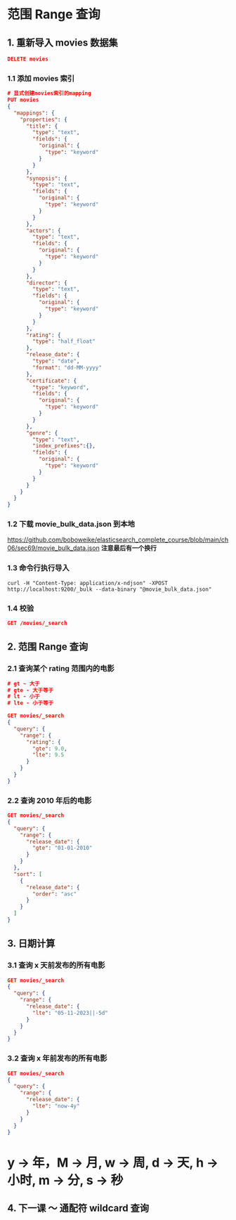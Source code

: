 # 范围 Range 查询

## 1. 重新导入 movies 数据集

```json
DELETE movies
```

### 1.1 添加 movies 索引

```json
# 显式创建movies索引的mapping
PUT movies
{
  "mappings": {
    "properties": {
      "title": {
        "type": "text",
        "fields": {
          "original": {
            "type": "keyword"
          }
        }
      },
      "synopsis": {
        "type": "text",
        "fields": {
          "original": {
            "type": "keyword"
          }
        }
      },
      "actors": {
        "type": "text",
        "fields": {
          "original": {
            "type": "keyword"
          }
        }
      },
      "director": {
        "type": "text",
        "fields": {
          "original": {
            "type": "keyword"
          }
        }
      },
      "rating": {
        "type": "half_float"
      },
      "release_date": {
        "type": "date",
        "format": "dd-MM-yyyy"
      },
      "certificate": {
        "type": "keyword",
        "fields": {
          "original": {
            "type": "keyword"
          }
        }
      },
      "genre": {
        "type": "text",
        "index_prefixes":{},
        "fields": {
          "original": {
            "type": "keyword"
          }
        }
      }
    }
  }
}

```

### 1.2 下载 movie_bulk_data.json 到本地

https://github.com/boboweike/elasticsearch_complete_course/blob/main/ch06/sec69/movie_bulk_data.json
**注意最后有一个换行**

### 1.3 命令行执行导入

`curl -H "Content-Type: application/x-ndjson" -XPOST http://localhost:9200/_bulk --data-binary "@movie_bulk_data.json"`

### 1.4 校验

```json
GET /movies/_search
```

## 2. 范围 Range 查询

### 2.1 查询某个 rating 范围内的电影

```json
# gt ~ 大于
# gte - 大于等于
# lt - 小于
# lte - 小于等于

GET movies/_search
{
  "query": {
    "range": {
      "rating": {
        "gte": 9.0,
        "lte": 9.5
      }
    }
  }
}
```

### 2.2 查询 2010 年后的电影

```json
GET movies/_search
{
  "query": {
    "range": {
      "release_date": {
        "gte": "01-01-2010"
      }
    }
  },
  "sort": [
    {
      "release_date": {
        "order": "asc"
      }
    }
  ]
}
```

## 3. 日期计算

### 3.1 查询 x 天前发布的所有电影

```json
GET movies/_search
{
  "query": {
    "range": {
      "release_date": {
        "lte": "05-11-2023||-5d"
      }
    }
  }
}
```

### 3.2 查询 x 年前发布的所有电影

```json
GET movies/_search
{
  "query": {
    "range": {
      "release_date": {
        "lte": "now-4y"
      }
    }
  }
}
```

# y -> 年，M -> 月, w -> 周, d -> 天, h -> 小时, m -> 分, s -> 秒

## 4. 下一课 ～ 通配符 wildcard 查询
